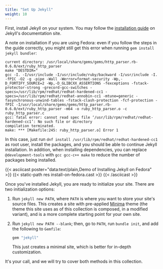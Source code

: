 ```yaml
---
title: "Set Up Jekyll"
weight: 10
---
```


First, install Jekyll on your system. You may follow the [installation
guide](https://jekyllrb.com/docs/installation/) on Jekyll's documentation site.

A note on installation if you are using Fedora: even if you follow the steps in
the guide correctly, you might still get this error when running `gem install
jekyll bundler`:

```
current directory: /usr/local/share/gems/gems/http_parser.rb-0.6.0/ext/ruby_http_parser
make "DESTDIR="
gcc -I. -I/usr/include -I/usr/include/ruby/backward -I/usr/include -I.   -fPIC -O2 -g -pipe -Wall -Werror=format-security -Wp,-D_FORTIFY_SOURCE=2 -Wp,-D_GLIBCXX_ASSERTIONS -fexceptions -fstack-protector-strong -grecord-gcc-switches -specs=/usr/lib/rpm/redhat/redhat-hardened-cc1 -specs=/usr/lib/rpm/redhat/redhat-annobin-cc1 -mtune=generic -fasynchronous-unwind-tables -fstack-clash-protection -fcf-protection -fPIC -I/usr/local/share/gems/gems/http_parser.rb-0.6.0/ext/ruby_http_parser -m64 -o ruby_http_parser.o -c ruby_http_parser.c
gcc: fatal error: cannot read spec file ‘/usr/lib/rpm/redhat/redhat-hardened-cc1’: No such file or directory
compilation terminated.
make: *** [Makefile:245: ruby_http_parser.o] Error 1
```

In this case, just run `dnf install /usr/lib/rpm/redhat/redhat-hardened-cc1` as
root user, install the packages, and you should be able to continue Jekyll
installation. In addition, when installing dependencies, you can replace
`@development-tools` with `gcc gcc-c++ make` to reduce the number of packages
being installed.

{{< asciicast poster="data:text/plain,Demo of Installing Jekyll on Fedora" >}}
{{< static-path res install-on-fedora.cast >}}
{{< /asciicast >}}

Once you've installed Jekyll, you are ready to initialize your site. There are
two initialization options:

1. Run `jekyll new PATH`, where `PATH` is where you want to store your site's
   source files. This creates a site with pre-applied
   [Minima](https://github.com/jekyll/minima/) theme (the theme this site uses
   as of this collection is composed, in a modified variant), and is a more
   complete starting point for your own site.

2. Run `jekyll new PATH --blank`; then, go to `PATH`, run `bundle init`, and
   add the following to `Gemfile`:

   ```ruby
   gem "jekyll"
   ```

   This just creates a minimal site, which is better for in-depth
   customization.

It's your call, and we will try to cover both methods in this collection.

